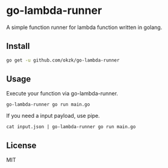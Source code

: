 # go-lambda-runner

A simple function runner for lambda function written in golang.

## Install 

```bash
go get -u github.com/okzk/go-lambda-runner
```

## Usage

Execute your function via go-lambda-runner.

```
go-lambda-runner go run main.go
```

If you need a input payload, use pipe.
```
cat input.json | go-lambda-runner go run main.go
```


## License

MIT
